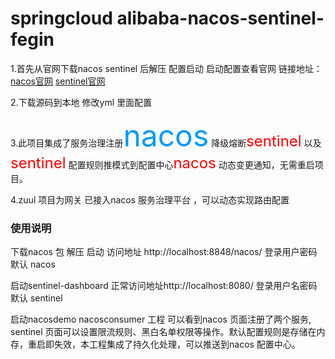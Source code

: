 # springcloud alibaba-nacos-sentinel-fegin

 1.首先从官网下载nacos sentinel 后解压 配置启动 启动配置查看官网
链接地址：[nacos官网](https://nacos.io/en-us/) [sentinel官网](https://github.com/alibaba/Sentinel/wiki)

 2.下载源码到本地 修改yml 里面配置

3.此项目集成了服务治理注册<font color=#0099ff size=8>nacos</font> 降级熔断<font color=red size=5>sentinel</font> 以及<font color=red size=5>sentinel</font> 配置规则推模式到配置中心<font color=red size=5>nacos</font> 动态变更通知，无需重启项目。

4.zuul 项目为网关 已接入nacos 服务治理平台 ，可以动态实现路由配置
### 使用说明
下载nacos 包 解压 启动 访问地址 http://localhost:8848/nacos/ 登录用户密码默认 nacos 

启动sentinel-dashboard 正常访问地址http://localhost:8080/ 登录用户名密码默认 sentinel 

启动nacosdemo nacosconsumer 工程 可以看到nacos 页面注册了两个服务, sentinel 页面可以设置限流规则、黑白名单权限等操作。默认配置规则是存储在内存，重启即失效，本工程集成了持久化处理，可以推送到nacos 配置中心。
